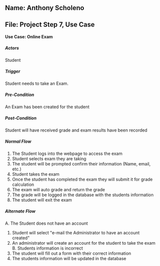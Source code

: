 ## Name: Anthony Scholeno
## File: Project Step 7, Use Case

#### Use Case: Online Exam

##### Actors
Student

##### Trigger
Student needs to take an Exam.

##### Pre-Condition
An Exam has been created for the student

##### Post-Condition
Student will have received grade and exam results have been recorded

##### Normal Flow
1. The Student logs into the webpage to access the exam
2. Student selects exam they are taking
3. The student will be prompted confirm their information (Name, email, etc.)
4. Student takes the exam
5. Once the student has completed the exam they will submit it for grade calculation
6. The exam will auto grade and return the grade
7. The grade will be logged in the database with the students information
8. The student will exit the exam

##### Alternate Flow
A. The Student does not have an account
1. Student will select "e-mail the Administrator to have an account created"
2. An administrator will create an account for the student to take the exam
B. Students information is incorrect
1. The student will fill out a form with their correct information
2. The students information will be updated in the database

